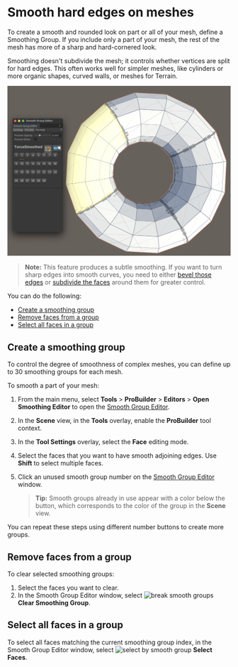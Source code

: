# Smooth hard edges on meshes

To create a smooth and rounded look on part or all of your mesh, define a Smoothing Group. If you include only a part of your mesh, the rest of the mesh has more of a sharp and hard-cornered look.

Smoothing doesn't subdivide the mesh; it controls whether vertices are split for hard edges. This often works well for simpler meshes, like cylinders or more organic shapes, curved walls, or meshes for Terrain.

![One quarter of the torus - shown in yellow - is smoothed](images/Smoothing_Editor.png)

> **Note:** This feature produces a subtle smoothing. If you want to turn sharp edges into smooth curves, you need to either [bevel those edges](Edge_Bevel.md) or [subdivide the faces](Face_Subdivide.md) around them for greater control.

You can do the following:

* [Create a smoothing group](#)
* [Remove faces from a group](#clear)
* [Select all faces in a group](#select)

<a name="define"></a>

## Create a smoothing group

To control the degree of smoothness of complex meshes, you can define up to 30 smoothing groups for each mesh. 

To smooth a part of your mesh:

1. From the main menu, select **Tools** > **ProBuilder** > **Editors** > **Open Smoothing Editor** to open the [Smooth Group Editor](smoothing-groups.md).
1. In the **Scene** view, in the **Tools** overlay, enable the **ProBuilder** tool context.
1. In the **Tool Settings** overlay, select the **Face** editing mode.
1. Select the faces that you want to have smooth adjoining edges. Use **Shift** to select multiple faces.
1. Click an unused smooth group number on the [Smooth Group Editor](smoothing-groups.md) window.

    > **Tip:** Smooth groups already in use appear with a color below the button, which corresponds to the color of the group in the **Scene** view.

You can repeat these steps using different number buttons to create more groups.

<a name="clear"></a>

## Remove faces from a group

To clear selected smoothing groups:

1. Select the faces you want to clear.
1. In the Smooth Group Editor window, select ![break smooth groups](images/icons/Face_BreakSmoothing.png) **Clear Smoothing Group**.

<a name="select"></a>

## Select all faces in a group

To select all faces matching the current smoothing group index, in the Smooth Group Editor window, select ![select by smooth group](images/icons/Selection_SelectBySmoothingGroup.png) **Select Faces**.